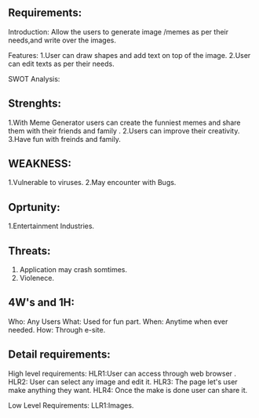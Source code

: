## Requirements:

Introduction: Allow the users to generate image /memes as per their needs,and write over the images.

Features:
1.User can draw shapes and add text on top of the image.
2.User can edit texts  as per their needs.


SWOT Analysis:
## Strenghts:
1.With Meme Generator users can create the funniest memes and share them with their friends and family .
2.Users can improve their creativity.
3.Have fun with freinds and family.


## WEAKNESS:
1.Vulnerable to viruses.
2.May encounter with Bugs.

## Oprtunity:
1.Entertainment Industries.

## Threats:
 1. Application may crash somtimes.
 2. Violenece.
 
 
 ## 4W's and 1H:
 Who: Any Users
 What: Used for fun part.
 When: Anytime when ever needed.
 How: Through e-site.
 
 
## Detail requirements:

High level requirements: 
HLR1:User can access through web browser .
HLR2: User can select any image and edit it.
HLR3: The page let's user make anything they want. 
HLR4: Once the make is done user can share it.

Low Level Requirements:
LLR1:Images.




